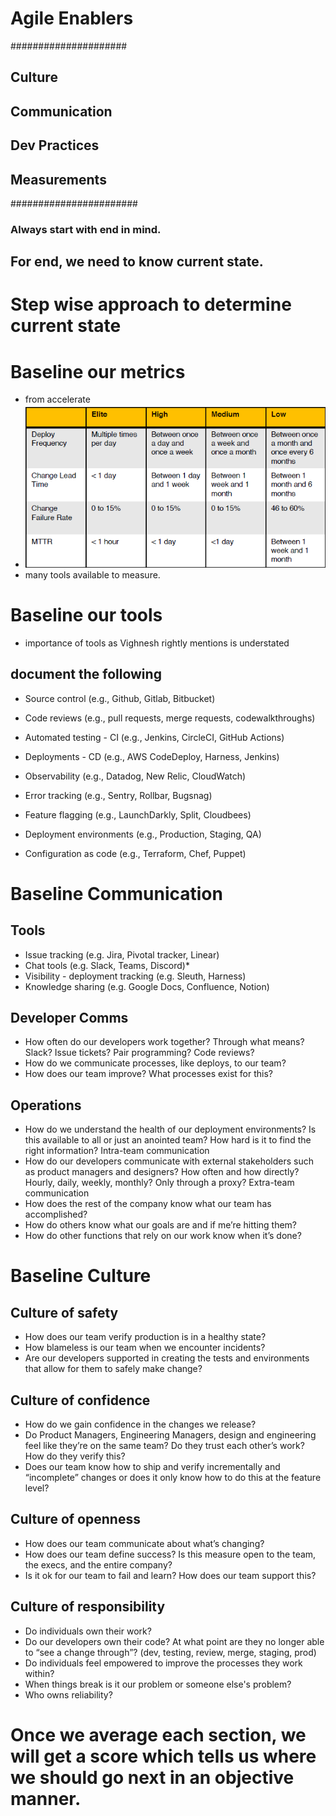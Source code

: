 
# Agile Enablers

#####################
## Culture
## Communication 
## Dev Practices 
## Measurements 

#######################

### Always start with end in mind. 
## For end, we need to know current state.

# Step wise approach to determine current state 

# Baseline our metrics 
* from accelerate
* ![Screenshot](screenshot.png)
* many tools available to measure. 

# Baseline our tools 
* importance of tools as Vighnesh rightly mentions is understated

## document the following 
* Source control (e.g., Github, Gitlab, Bitbucket)
* Code reviews (e.g., pull requests, merge requests,    codewalkthroughs)

* Automated testing - CI (e.g., Jenkins, CircleCI, GitHub Actions)
* Deployments - CD (e.g., AWS CodeDeploy, Harness, Jenkins)
* Observability (e.g., Datadog, New Relic, CloudWatch)
* Error tracking (e.g., Sentry, Rollbar, Bugsnag)
* Feature flagging (e.g., LaunchDarkly, Split, Cloudbees)
* Deployment environments (e.g., Production, Staging, QA)
* Configuration as code (e.g., Terraform, Chef, Puppet)

# Baseline Communication 
## Tools
* Issue tracking (e.g. Jira, Pivotal tracker, Linear)
* Chat tools (e.g. Slack, Teams, Discord)*
* Visibility - deployment tracking (e.g. Sleuth, Harness)
* Knowledge sharing (e.g. Google Docs, Confluence, Notion)

## Developer Comms 

* How often do our developers work together? Through what
means? Slack? Issue tickets? Pair programming? Code reviews?
* How do we communicate processes, like deploys, to our team?
* How does our team improve? What processes exist for this?

## Operations 

* How do we understand the health of our deployment
environments? Is this available to all or just an anointed team? How
hard is it to find the right information?
Intra-team communication
* How do our developers communicate with external stakeholders
such as product managers and designers? How often and how
directly? Hourly, daily, weekly, monthly? Only through a proxy?
Extra-team communication
* How does the rest of the company know what our team has
accomplished?
* How do others know what our goals are and if me’re hitting them?
* How do other functions that rely on our work know when it’s done?


# Baseline Culture
## Culture of safety
* How does our team verify production is in a healthy state?
* How blameless is our team when we encounter incidents?
* Are our developers supported in creating the tests and
environments that allow for them to safely make change?
## Culture of confidence
* How do we gain confidence in the changes we release?
* Do Product Managers, Engineering Managers, design and
engineering feel like they’re on the same team? Do they trust each
other’s work? How do they verify this?
* Does our team know how to ship and verify incrementally and
“incomplete” changes or does it only know how to do this at the
feature level?
## Culture of openness
* How does our team communicate about what’s changing?
* How does our team define success? Is this measure open to the
team, the execs, and the entire company?
* Is it ok for our team to fail and learn? How does our team support
this?

## Culture of responsibility
* Do individuals own their work?
* Do our developers own their code? At what point are they no
longer able to “see a change through”? (dev, testing, review, merge,
staging, prod)
* Do individuals feel empowered to improve the processes they work
within?
* When things break is it our problem or someone else's problem?
* Who owns reliability?


# Once we average each section, we will get a score which tells us where we should go next in an objective manner. 

